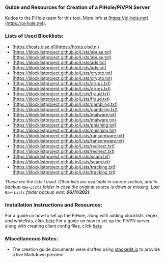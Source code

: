 ### Guide and Resources for Creation of a PiHole/PiVPN Server
Kudos to the PiHole team for this tool. More info at [https://pi-hole.net](https://pi-hole.net).

### Lists of Used Blocklists:
- [https://hosts.oisd.nl](https://hosts.oisd.nl)
- [https://blocklistproject.github.io/Lists/abuse.txt](https://blocklistproject.github.io/Lists/abuse.txt)
- [https://blocklistproject.github.io/Lists/ads.txt](https://blocklistproject.github.io/Lists/ads.txt)
- [https://blocklistproject.github.io/Lists/crypto.txt](https://blocklistproject.github.io/Lists/crypto.txt)
- [https://blocklistproject.github.io/Lists/drugs.txt](https://blocklistproject.github.io/Lists/drugs.txt)
- [https://blocklistproject.github.io/Lists/fraud.txt](https://blocklistproject.github.io/Lists/fraud.txt)
- [https://blocklistproject.github.io/Lists/gambling.txt](https://blocklistproject.github.io/Lists/gambling.txt)
- [https://blocklistproject.github.io/Lists/malware.txt](https://blocklistproject.github.io/Lists/malware.txt)
- [https://blocklistproject.github.io/Lists/phishing.txt](https://blocklistproject.github.io/Lists/phishing.txt)
- [https://blocklistproject.github.io/Lists/ransomware.txt](https://blocklistproject.github.io/Lists/ransomware.txt)
- [https://blocklistproject.github.io/Lists/redirect.txt](https://blocklistproject.github.io/Lists/redirect.txt)
- [https://blocklistproject.github.io/Lists/scam.txt](https://blocklistproject.github.io/Lists/scam.txt)
- [https://blocklistproject.github.io/Lists/tracking.txt](https://blocklistproject.github.io/Lists/tracking.txt)

_These are the lists I used. Other lists are available in source section, and in backup `Raw-Lists` folder in case the original source is down or missing. Last `Raw-Lists` folder backup was: **06/11/2021**_

### Installation Instructions and Resources:
For a guide on how to set up the PiHole, along with adding blocklists, regex, and whitelists, click [here](https://github.com/ASchneider-GitHub/PiHole-Creation/blob/master/PiHole-Creation-Guide.md)
For a guide on how to set up the PiVPN server, along with creating client config files, click [here](https://github.com/ASchneider-GitHub/PiHole-Creation/blob/master/PiVPN-Creation-Guide.md)

### Miscellaneous Notes:
- The creation guide documents were drafted using [stackedit.io](https://stackedit.io/app) to provide a live Markdown preview
